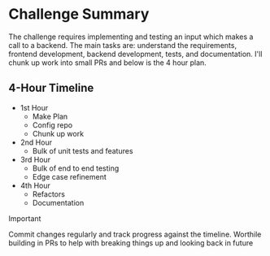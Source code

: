 # Challenge Summary

The challenge requires implementing and testing an input which makes a call to a backend. The main tasks are: understand the requirements, frontend development, backend development, tests, and documentation. I'll chunk up work into small PRs and below is the 4 hour plan.

## 4-Hour Timeline

- 1st Hour
  - Make Plan
  - Config repo
  - Chunk up work
- 2nd Hour
  - Bulk of unit tests and features
- 3rd Hour
  - Bulk of end to end testing
  - Edge case refinement
- 4th Hour
  - Refactors
  - Documentation

> [!IMPORTANT]
> Commit changes regularly and track progress against the timeline. Worthile building in PRs to help with breaking things up and looking back in future
